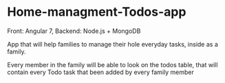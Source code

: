 # Home-managment-Todos-app
Front: Angular 7, Backend: Node.js + MongoDB

App that will help families to manage their hole everyday tasks, inside as a family.

Every member in the family will be able to look on the todos table, 
that will contain every Todo task that been added by every family member

